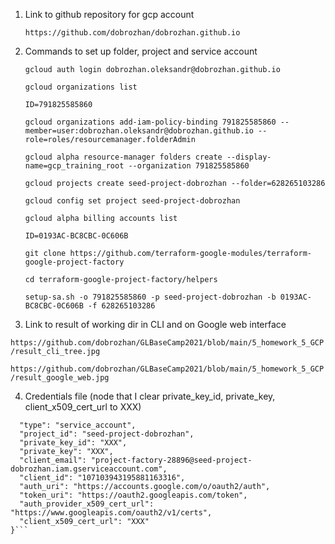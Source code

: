 1. Link to github repository for gcp account

    ```https://github.com/dobrozhan/dobrozhan.github.io```

2. Commands to set up folder, project and service account

    ```gcloud auth login dobrozhan.oleksandr@dobrozhan.github.io```

    ```gcloud organizations list```

    ```ID=791825585860```

    ```gcloud organizations add-iam-policy-binding 791825585860 --member=user:dobrozhan.oleksandr@dobrozhan.github.io --role=roles/resourcemanager.folderAdmin```
  
    ```gcloud alpha resource-manager folders create --display-name=gcp_training_root --organization 791825585860```

    ```gcloud projects create seed-project-dobrozhan --folder=628265103286```

    ```gcloud config set project seed-project-dobrozhan```

    ```gcloud alpha billing accounts list```

    ```ID=0193AC-BC8CBC-0C606B```

    ```git clone https://github.com/terraform-google-modules/terraform-google-project-factory```

    ```cd terraform-google-project-factory/helpers```

    ```setup-sa.sh -o 791825585860 -p seed-project-dobrozhan -b 0193AC-BC8CBC-0C606B -f 628265103286```

3. Link to result of working dir in CLI and on Google web interface

```https://github.com/dobrozhan/GLBaseCamp2021/blob/main/5_homework_5_GCP/result_cli_tree.jpg```

```https://github.com/dobrozhan/GLBaseCamp2021/blob/main/5_homework_5_GCP/result_google_web.jpg```

4. Credentials file (node that I clear private_key_id, private_key, client_x509_cert_url to XXX)

```{
  "type": "service_account",
  "project_id": "seed-project-dobrozhan",
  "private_key_id": "XXX",
  "private_key": "XXX",
  "client_email": "project-factory-28896@seed-project-dobrozhan.iam.gserviceaccount.com",
  "client_id": "107103943195881163316",
  "auth_uri": "https://accounts.google.com/o/oauth2/auth",
  "token_uri": "https://oauth2.googleapis.com/token",
  "auth_provider_x509_cert_url": "https://www.googleapis.com/oauth2/v1/certs",
  "client_x509_cert_url": "XXX"
}```

